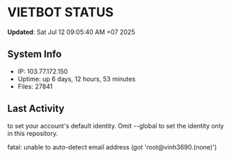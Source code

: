 # VIETBOT STATUS
**Updated**: Sat Jul 12 09:05:40 AM +07 2025

## System Info
- IP: 103.77.172.150
- Uptime: up 6 days, 12 hours, 53 minutes
- Files: 27841

## Last Activity

to set your account's default identity.
Omit --global to set the identity only in this repository.

fatal: unable to auto-detect email address (got 'root@vinh3690.(none)')
